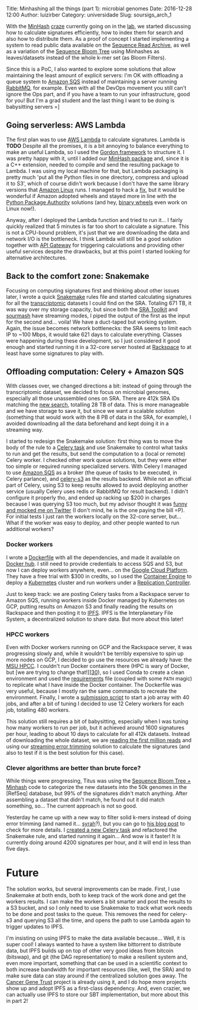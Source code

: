 Title: Minhashing all the things (part 1): microbial genomes
Date: 2016-12-28 12:00
Author: luizirber
Category: universidade
Slug: soursigs_arch_1

With the [MinHash][0] [craze][1] currently going on in the [lab][2],
we started discussing how to calculate signatures efficiently,
how to index them for search and also how to distribute them.
As a proof of concept I started implementing a system to read public data available on the [Sequence Read Archive][3],
as well as a variation of the [Sequence Bloom Tree][4] using Minhashes as leaves/datasets instead of the whole k-mer set (as Bloom Filters).

Since this is a PoC,
I also wanted to explore some solutions that allow maintaining the least amount of explicit servers:
I'm OK with offloading a queue system to [Amazon SQS][5] instead of maintaining a server running [RabbitMQ][6],
for example.
Even with all the DevOps movement you still can't ignore the Ops part,
and if you have a team to run your infrastructure,
good for you!
But I'm a grad student and the last thing I want to be doing is babysitting servers =]

## Going serverless: AWS Lambda

The first plan was to use [AWS Lambda][7] to calculate signatures.
Lambda is **TODO**
Despite all the promises,
it is a bit annoying to balance everything to make an useful Lambda,
so I used the [Gordon framework][8] to structure it.
I was pretty happy with it,
until I added our [MinHash package][9] and,
since it is a C++ extension,
needed to compile and send the resulting package to Lambda.
I was using my local machine for that,
but Lambda packaging is pretty much 'put all the Python files in one directory,
compress and upload it to S3',
which of course didn't work because I don't have the same library versions that [Amazon Linux][10] runs.
I managed to hack a [fix][11],
but it would be wonderful if Amazon adopted wheels and stayed more in line with the [Python Package Authority][12] solutions
(and hey, [binary wheels][13] even work on Linux now!).

Anyway,
after I deployed the Lambda function and tried to run it...
I fairly quickly realized that 5 minutes is far too short to calculate a signature.
This is not a CPU-bound problem,
it's just that we are downloading the data and network I/O is the bottleneck.
I think Lambda will still be a good solution together with [API Gateway][14]
for triggering calculations and providing other useful services despite the drawbacks,
but at this point I started looking for alternative architectures.

## Back to the comfort zone: Snakemake

Focusing on computing signatures first and thinking about other issues later,
I wrote a quick [Snakemake][15] rules file and started calculating signatures
for all the [transcriptomic][16] datasets I could find on the SRA.
Totaling 671 TB,
it was way over my storage capacity,
but since both the [SRA Toolkit][17] and [sourmash][9] have streaming modes,
I piped the output of the first as the input for the second and... voila!
We have a duct-taped but working system.
Again,
the issue becomes network bottlenecks:
the SRA seems to limit each IP to ~100 Mbps,
it would take 621 days to calculate everything.
Classes were happening during these development,
so I just considered it good enough and started running it in a 32-core server hosted at [Rackspace][22]
to at least have some signatures to play with.

## Offloading computation: Celery + Amazon SQS

With classes over,
we changed directions a bit:
instead of going through the transcriptomic dataset,
we decided to focus on microbial genomes,
especially all those unassembled ones on SRA.
There are 412k SRA IDs matching the [new search][32],
totalling 28 TB of data.
This is more manageable and we have storage to save it,
but since we want a scalable solution (something that would work with the 8 PB of data in the SRA,
for example),
I avoided downloading all the data beforehand and kept doing it in a streaming way.

I started to redesign the Snakemake solution:
first thing was to move the body of the rule to a [Celery task][18]
and use Snakemake to control what tasks to run and get the results,
but send the computation to a (local or remote) Celery worker.
I checked other work queue solutions,
but they were either too simple or required running specialized servers.
With Celery I managed to use [Amazon SQS][5] as a broker
(the queue of tasks to be executed,
in Celery parlance),
and [celery-s3][20] as the results backend.
While not an official part of Celery,
using S3 to keep results allowed to avoid deploying another service
(usually Celery uses redis or RabbitMQ for result backend).
I didn't configure it properly tho,
and ended up racking up \$200 in charges because I was querying S3 too much,
but my advisor thought it was [funny and mocked me on Twitter][21] (I don't mind,
he is the one paying the bill =P).
For initial tests I just ran the workers locally on the 32-core server,
but... What if the worker was easy to deploy,
and other people wanted to run additional workers?

### Docker workers

I wrote a [Dockerfile][23] with all the dependencies,
and made it available on [Docker hub][24].
I still need to provide credentials to access SQS and S3,
but now I can deploy workers anywhere,
even... on the [Google Cloud Platform][25].
They have a free trial with \$300 in credits,
so I used the [Container Engine][26] to deploy a [Kubernetes][19] cluster and run
workers under a [Replication Controller][27].

Just to keep track: we are posting Celery tasks from a Rackspace server
to Amazon SQS,
running workers inside Docker managed by Kubernetes on GCP,
putting results on Amazon S3
and finally reading the results on Rackspace and then posting it to [IPFS][28].
IPFS is the Interplanetary File System,
a decentralized solution to share data.
But more about this later!

### HPCC workers

Even with Docker workers running on GCP and the Rackspace server,
it was progressing slowly and,
while it wouldn't be terribly expensive to spin up more nodes on GCP,
I decided to go use the resources we already have:
the [MSU HPCC][29].
I couldn't run Docker containers there (HPC is wary of Docker,
but [we are trying to change that!]][30]),
so I used Conda to create a clean environment and used the [requirements][31]
file (coupled with some `PATH` magic) to replicate what I have inside the Docker container.
The Dockerfile was very useful,
because I mostly ran the same commands to recreate the environment.
Finally,
I wrote a [submission script][40] to start a job array with 40 jobs,
and after a bit of tuning I decided to use 12 Celery workers for each job,
totalling 480 workers.

This solution still requires a bit of babysitting,
especially when I was tuning how many workers to run per job,
but it achieved around 1600 signatures per hour,
leading to about 10 days to calculate for all 412k datasets.
Instead of downloading the whole dataset,
we are [reading the first million reads][34] and using our [streaming error trimming][33]
solution to calculate the signatures
(and also to test if it is the best solution for this case).

### Clever algorithms are better than brute force?

While things were progressing,
Titus was using the [Sequence Bloom Tree + Minhash][37] code to categorize the new datasets into the 50k genomes in the [RefSeq] database,
but 99\% of the signatures didn't match anything.
After assembling a dataset that didn't match,
he found out it did match something,
so... The current approach is not so good.

Yesterday he came up with a new way to filter solid k-mers instead of doing
error trimming (and named it... [syrah][35]?),
but you can go to [his blog post][36] to check for more details.
I [created a new Celery task][38] and refactored the Snakemake rule,
and started running it again...
And wow is it faster!
It is currently doing around 4200 signatures per hour,
and it will end in less than five days.

# Future

The solution works,
but several improvements can be made.
First,
I use Snakemake at both ends,
both to keep track of the work done and get the workers results.
I can make the workers a bit smarter and post the results to a S3 bucket,
and so I only need to use Snakemake to track what work needs to be done and post tasks to the queue.
This removes the need for celery-s3 and querying S3 all the time,
and opens the path to use Lambda again to trigger updates to IPFS.

I'm insisting on using IPFS to make the data available because...
Well, it is super cool!
I always wanted to have a system like bittorrent to distribute data,
but IPFS builds up on top of other very good ideas from bitcoin (bitswap),
and git (the DAG representation) to make a resilient system and,
even more important,
something that can be used in a scientific context to both increase bandwidth for important resources (like, well, the SRA)
and to make sure data can stay around if the centralized solution goes away.
The [Cancer Gene Trust][39] project is already using it,
and I do hope more projects show up and adopt IPFS as a first-class dependency.
And,
even crazier,
we can actually use IPFS to store our SBT implementation,
but more about this in part 2!

[0]: http://ivory.idyll.org/blog/2016-sourmash-sbt.html
[1]: http://ivory.idyll.org/blog/2016-sourmash-sbt-more.html
[2]: http://ivory.idyll.org/lab/
[3]: https://www.ncbi.nlm.nih.gov/sra
[4]: https://www.cs.cmu.edu/~ckingsf/software/bloomtree/
[5]: https://aws.amazon.com/sqs/
[6]: https://www.rabbitmq.com/
[7]: https://aws.amazon.com/lambda/
[8]: https://gordon.readthedocs.io/en/latest/
[9]: https://github.com/dib-lab/sourmash
[10]: https://aws.amazon.com/amazon-linux-ami/
[11]: https://github.com/jorgebastida/gordon/compare/master...luizirber:refactor/python_package
[12]: https://packaging.python.org/
[13]: https://www.python.org/dev/peps/pep-0513/
[14]: https://aws.amazon.com/api-gateway/
[15]: https://bitbucket.org/snakemake/snakemake/wiki/Home
[16]: https://github.com/luizirber/soursigs/blob/6c6acf6429cec2e2e4a076dfc32adbf27fab1eed/Snakefile#L81
[17]: https://github.com/ncbi/sra-tools
[18]: http://docs.celeryproject.org/en/latest/userguide/tasks.html
[19]: http://kubernetes.io/
[20]: https://github.com/robgolding/celery-s3
[21]: https://twitter.com/ctitusbrown/status/812003429535006721
[22]: https://www.rackspace.com/openstack/public
[23]: https://github.com/luizirber/soursigs/blob/6c6acf6429cec2e2e4a076dfc32adbf27fab1eed/Dockerfile
[24]: https://hub.docker.com/r/luizirber/soursigs/tags/
[25]: https://cloud.google.com/
[26]: https://cloud.google.com/container-engine/
[27]: http://kubernetes.io/docs/user-guide/replication-controller/
[28]: https://ipfs.io/ipns/minhash.oxli.org/microbial/
[29]: https://wiki.hpcc.msu.edu/
[30]: https://github.com/NERSC/2016-11-14-sc16-Container-Tutorial
[31]: https://github.com/luizirber/soursigs/blob/a049cbc5733adbcffaaf91e176bbcda43763ed23/requirements.txt
[32]: https://github.com/luizirber/soursigs/blob/a049cbc5733adbcffaaf91e176bbcda43763ed23/Snakefile#L71
[33]: https://peerj.com/preprints/890/
[34]: https://github.com/luizirber/soursigs/blob/a049cbc5733adbcffaaf91e176bbcda43763ed23/soursigs/tasks.py#L15
[35]: https://github.com/dib-lab/syrah
[36]: ?????
[37]: https://github.com/dib-lab/sourmash/pull/45
[38]: https://github.com/luizirber/soursigs/blob/a049cbc5733adbcffaaf91e176bbcda43763ed23/soursigs/tasks.py#L34
[39]: https://github.com/ga4gh/cgtd
[40]: https://github.com/luizirber/soursigs/blob/a049cbc5733adbcffaaf91e176bbcda43763ed23/submit
